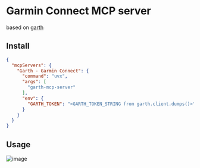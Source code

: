# Garmin Connect MCP server

based on [garth](https://github.com/matin/garth)

## Install

```json
{
  "mcpServers": {
    "Garth - Garmin Connect": {
      "command": "uvx",
      "args": [
        "garth-mcp-server"
      ],
      "env": {
        "GARTH_TOKEN": "<GARTH_TOKEN_STRING from garth.client.dumps()>"
      }
    }
  }
}
```

## Usage

![image](https://github.com/user-attachments/assets/91581e3f-327e-4b01-9d8b-4fdb1f8e58fe)
